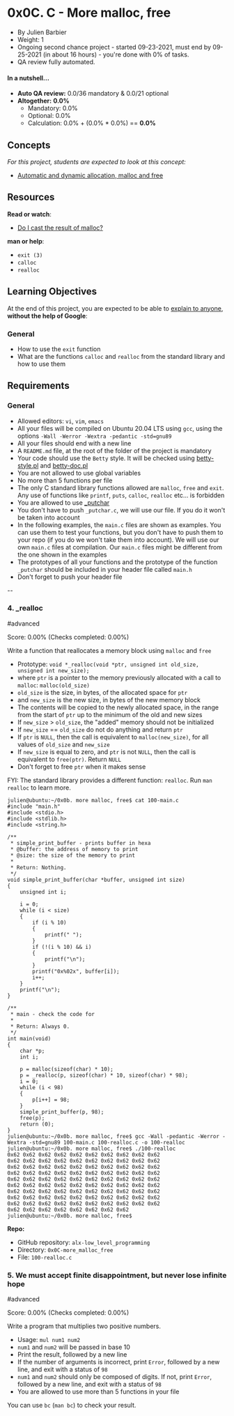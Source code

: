 0x0C. C - More malloc, free
===========================

-   By Julien Barbier
-   Weight: 1
-   Ongoing second chance project - started 09-23-2021, must end by 09-25-2021 (in about 16 hours) - you're done with 0% of tasks.
-   QA review fully automated.

#### In a nutshell...

-   **Auto QA review:** 0.0/36 mandatory & 0.0/21 optional
-   **Altogether:**  **0.0%**
    -   Mandatory: 0.0%
    -   Optional: 0.0%
    -   Calculation:  0.0% + (0.0% * 0.0%)  == **0.0%**

Concepts
--------

*For this project, students are expected to look at this concept:*

-   [Automatic and dynamic allocation, malloc and free](https://alx-intranet.hbtn.io/concepts/62)

Resources
---------

**Read or watch**:

-   [Do I cast the result of malloc?](https://alx-intranet.hbtn.io/rltoken/uKhvfzpF3v8Be10NCZlQtA "Do I cast the result of malloc?")

**man or help**:

-   `exit (3)`
-   `calloc`
-   `realloc`

Learning Objectives
-------------------

At the end of this project, you are expected to be able to [explain to anyone](https://alx-intranet.hbtn.io/rltoken/UzyOEQw26ytlKDLQq7AGXw "explain to anyone"), **without the help of Google**:

### General

-   How to use the `exit` function
-   What are the functions `calloc` and `realloc` from the standard library and how to use them

Requirements
------------

### General

-   Allowed editors: `vi`, `vim`, `emacs`
-   All your files will be compiled on Ubuntu 20.04 LTS using `gcc`, using the options `-Wall -Werror -Wextra -pedantic -std=gnu89`
-   All your files should end with a new line
-   A `README.md` file, at the root of the folder of the project is mandatory
-   Your code should use the `Betty` style. It will be checked using [betty-style.pl](https://github.com/holbertonschool/Betty/blob/master/betty-style.pl "betty-style.pl") and [betty-doc.pl](https://github.com/holbertonschool/Betty/blob/master/betty-doc.pl "betty-doc.pl")
-   You are not allowed to use global variables
-   No more than 5 functions per file
-   The only C standard library functions allowed are `malloc`, `free` and `exit`. Any use of functions like `printf`, `puts`, `calloc`, `realloc` etc... is forbidden
-   You are allowed to use [_putchar](https://github.com/holbertonschool/_putchar.c/blob/master/_putchar.c "_putchar")
-   You don't have to push `_putchar.c`, we will use our file. If you do it won't be taken into account
-   In the following examples, the `main.c` files are shown as examples. You can use them to test your functions, but you don't have to push them to your repo (if you do we won't take them into account). We will use our own `main.c` files at compilation. Our `main.c` files might be different from the one shown in the examples
-   The prototypes of all your functions and the prototype of the function `_putchar` should be included in your header file called `main.h`
-   Don't forget to push your header file

--

### 4\. _realloc

#advanced

Score: 0.00% (Checks completed: 0.00%)

Write a function that reallocates a memory block using `malloc` and `free`

-   Prototype: `void *_realloc(void *ptr, unsigned int old_size, unsigned int new_size);`
-   where `ptr` is a pointer to the memory previously allocated with a call to `malloc`: `malloc(old_size)`
-   `old_size` is the size, in bytes, of the allocated space for `ptr`
-   and `new_size` is the new size, in bytes of the new memory block
-   The contents will be copied to the newly allocated space, in the range from the start of `ptr` up to the minimum of the old and new sizes
-   If `new_size` > `old_size`, the "added" memory should not be initialized
-   If `new_size` == `old_size` do not do anything and return `ptr`
-   If `ptr` is `NULL`, then the call is equivalent to `malloc(new_size)`, for all values of `old_size` and `new_size`
-   If `new_size` is equal to zero, and `ptr` is not `NULL`, then the call is equivalent to `free(ptr)`. Return `NULL`
-   Don't forget to free `ptr` when it makes sense

FYI: The standard library provides a different function: `realloc`. Run `man realloc` to learn more.

```
julien@ubuntu:~/0x0b. more malloc, free$ cat 100-main.c
#include "main.h"
#include <stdio.h>
#include <stdlib.h>
#include <string.h>

/**
 * simple_print_buffer - prints buffer in hexa
 * @buffer: the address of memory to print
 * @size: the size of the memory to print
 *
 * Return: Nothing.
 */
void simple_print_buffer(char *buffer, unsigned int size)
{
    unsigned int i;

    i = 0;
    while (i < size)
    {
        if (i % 10)
        {
            printf(" ");
        }
        if (!(i % 10) && i)
        {
            printf("\n");
        }
        printf("0x%02x", buffer[i]);
        i++;
    }
    printf("\n");
}

/**
 * main - check the code for
 *
 * Return: Always 0.
 */
int main(void)
{
    char *p;
    int i;

    p = malloc(sizeof(char) * 10);
    p = _realloc(p, sizeof(char) * 10, sizeof(char) * 98);
    i = 0;
    while (i < 98)
    {
        p[i++] = 98;
    }
    simple_print_buffer(p, 98);
    free(p);
    return (0);
}
julien@ubuntu:~/0x0b. more malloc, free$ gcc -Wall -pedantic -Werror -Wextra -std=gnu89 100-main.c 100-realloc.c -o 100-realloc
julien@ubuntu:~/0x0b. more malloc, free$ ./100-realloc
0x62 0x62 0x62 0x62 0x62 0x62 0x62 0x62 0x62 0x62
0x62 0x62 0x62 0x62 0x62 0x62 0x62 0x62 0x62 0x62
0x62 0x62 0x62 0x62 0x62 0x62 0x62 0x62 0x62 0x62
0x62 0x62 0x62 0x62 0x62 0x62 0x62 0x62 0x62 0x62
0x62 0x62 0x62 0x62 0x62 0x62 0x62 0x62 0x62 0x62
0x62 0x62 0x62 0x62 0x62 0x62 0x62 0x62 0x62 0x62
0x62 0x62 0x62 0x62 0x62 0x62 0x62 0x62 0x62 0x62
0x62 0x62 0x62 0x62 0x62 0x62 0x62 0x62 0x62 0x62
0x62 0x62 0x62 0x62 0x62 0x62 0x62 0x62 0x62 0x62
0x62 0x62 0x62 0x62 0x62 0x62 0x62 0x62
julien@ubuntu:~/0x0b. more malloc, free$

```

**Repo:**

-   GitHub repository: `alx-low_level_programming`
-   Directory: `0x0C-more_malloc_free`
-   File: `100-realloc.c`

### 5\. We must accept finite disappointment, but never lose infinite hope

#advanced

Score: 0.00% (Checks completed: 0.00%)

Write a program that multiplies two positive numbers.

-   Usage: `mul num1 num2`
-   `num1` and `num2` will be passed in base 10
-   Print the result, followed by a new line
-   If the number of arguments is incorrect, print `Error`, followed by a new line, and exit with a status of `98`
-   `num1` and `num2` should only be composed of digits. If not, print `Error`, followed by a new line, and exit with a status of `98`
-   You are allowed to use more than 5 functions in your file

You can use `bc` (`man bc`) to check your result.
